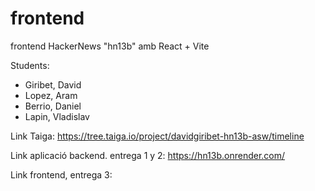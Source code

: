 # frontend
frontend HackerNews "hn13b" amb React + Vite

Students:

* Giribet, David
* Lopez, Aram
* Berrio, Daniel
* Lapin, Vladislav

Link Taiga:
https://tree.taiga.io/project/davidgiribet-hn13b-asw/timeline

Link aplicació backend. entrega 1 y 2:
https://hn13b.onrender.com/

Link frontend, entrega 3:
